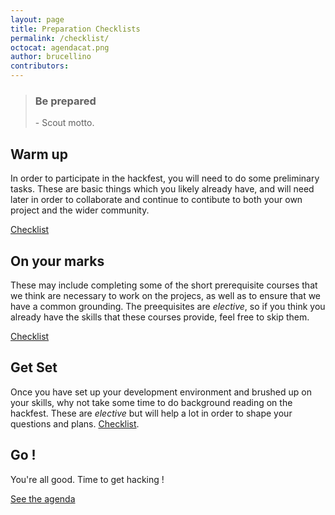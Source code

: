```yaml
---
layout: page
title: Preparation Checklists
permalink: /checklist/
octocat: agendacat.png
author: brucellino
contributors:
---
```

<div class="row"></div>
<blockquote><h3><i class="fa fa-quote-left"></i> Be prepared <i class="fa fa-quote-right"></i></h3> - Scout motto.
</blockquote>

## Warm up

In order to participate in the hackfest, you will need to do some preliminary tasks. These are basic things which you likely already have, and will need later in order to collaborate and continue to contibute to both your own project and the wider community.

<a class="btn" href="{{ site.url}}/before-checklist/"><i class="fa fa-check-square-o"></i> Checklist</a>

## On your marks

 These may include completing some of the short prerequisite courses that we think are necessary to work on the projecs, as well as to ensure that we have a common grounding. The preequisites are _elective_, so if you think you already have the skills that these courses provide, feel free to skip them.

<a class="btn" href="{{ site.url }}/prerequisites/"><i class="fa fa-check-square-o"></i> Checklist</a>

## Get Set

Once you have set up your development environment and brushed up on your skills, why not take some time to do background reading on the hackfest. These are _elective_ but will help a lot in order to shape  your questions and plans. <a class="btn" href="{{ site.url}}/before-prep/"><i class="fa fa-check-square-o"></i> Checklist</a>.


## Go !

You're all good. Time to get hacking !

<a class="btn" href="{{ site.data.hackfest.agenda}}"><i class="fa fa-calendar" aria-hidden="true"></i>
 See the agenda</a>
